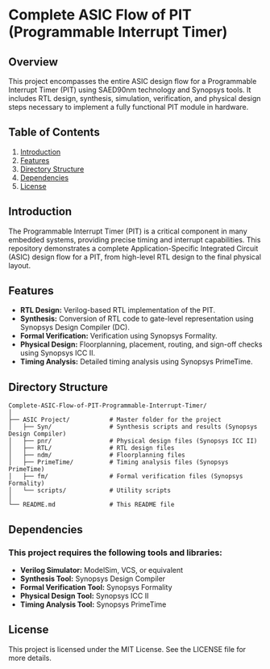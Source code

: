 # Complete ASIC Flow of PIT (Programmable Interrupt Timer)

## Overview

This project encompasses the entire ASIC design flow for a Programmable Interrupt Timer (PIT) using SAED90nm technology and Synopsys tools. It includes RTL design, synthesis, simulation, verification, and physical design steps necessary to implement a fully functional PIT module in hardware.

## Table of Contents

1. [Introduction](#introduction)
2. [Features](#features)
3. [Directory Structure](#directory-structure)
4. [Dependencies](#dependencies)
5. [License](#license)

   
## Introduction

The Programmable Interrupt Timer (PIT) is a critical component in many embedded systems, providing precise timing and interrupt capabilities. This repository demonstrates a complete Application-Specific Integrated Circuit (ASIC) design flow for a PIT, from high-level RTL design to the final physical layout.

## Features

- **RTL Design:** Verilog-based RTL implementation of the PIT.
- **Synthesis:** Conversion of RTL code to gate-level representation using Synopsys Design Compiler (DC).
- **Formal Verification:** Verification using Synopsys Formality.
- **Physical Design:** Floorplanning, placement, routing, and sign-off checks using Synopsys ICC II.
- **Timing Analysis:** Detailed timing analysis using Synopsys PrimeTime.

## Directory Structure

```plaintext
Complete-ASIC-Flow-of-PIT-Programmable-Interrupt-Timer/
│
├── ASIC Project/           # Master folder for the project
│   ├── Syn/                # Synthesis scripts and results (Synopsys Design Compiler)
│   ├── pnr/                # Physical design files (Synopsys ICC II)
│   ├── RTL/                # RTL design files
│   ├── ndm/                # Floorplanning files
│   ├── PrimeTime/          # Timing analysis files (Synopsys PrimeTime)
│   ├── fm/                 # Formal verification files (Synopsys Formality)
│   └── scripts/            # Utility scripts
│
└── README.md               # This README file
```

## Dependencies
### This project requires the following tools and libraries:

- **Verilog Simulator:** ModelSim, VCS, or equivalent
- **Synthesis Tool:** Synopsys Design Compiler
- **Formal Verification Tool:** Synopsys Formality
- **Physical Design Tool:** Synopsys ICC II
- **Timing Analysis Tool:** Synopsys PrimeTime

## License
This project is licensed under the MIT License. See the LICENSE file for more details.
